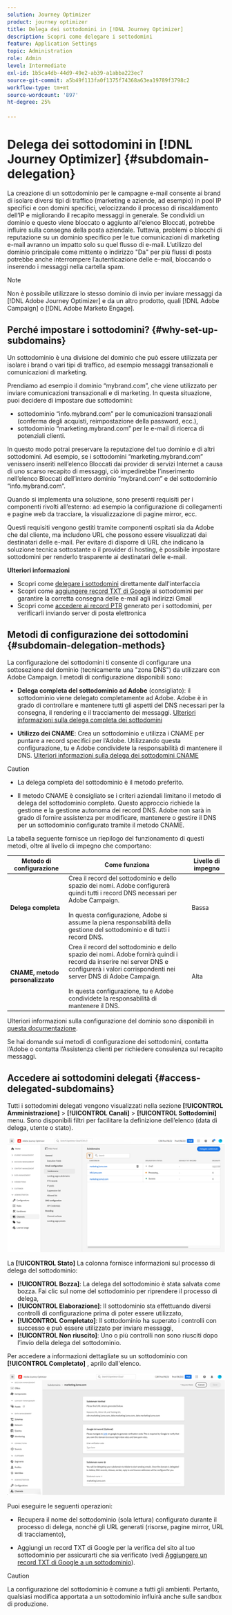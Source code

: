 ```yaml
---
solution: Journey Optimizer
product: journey optimizer
title: Delega dei sottodomini in [!DNL Journey Optimizer]
description: Scopri come delegare i sottodomini
feature: Application Settings
topic: Administration
role: Admin
level: Intermediate
exl-id: 1b5ca4db-44d9-49e2-ab39-a1abba223ec7
source-git-commit: a5b49f113fa0f1375f74368a63ea19789f3798c2
workflow-type: tm+mt
source-wordcount: '897'
ht-degree: 25%

---
```


# Delega dei sottodomini in [!DNL Journey Optimizer] {#subdomain-delegation}

La creazione di un sottodominio per le campagne e-mail consente ai brand di isolare diversi tipi di traffico (marketing e aziende, ad esempio) in pool IP specifici e con domini specifici, velocizzando il processo di riscaldamento dell’IP e migliorando il recapito messaggi in generale. Se condividi un dominio e questo viene bloccato o aggiunto all&#39;elenco Bloccati, potrebbe influire sulla consegna della posta aziendale. Tuttavia, problemi o blocchi di reputazione su un dominio specifico per le tue comunicazioni di marketing e-mail avranno un impatto solo su quel flusso di e-mail. L’utilizzo del dominio principale come mittente o indirizzo &quot;Da&quot; per più flussi di posta potrebbe anche interrompere l’autenticazione delle e-mail, bloccando o inserendo i messaggi nella cartella spam.

>[!NOTE]
>
>Non è possibile utilizzare lo stesso dominio di invio per inviare messaggi da [!DNL Adobe Journey Optimizer] e da un altro prodotto, quali [!DNL Adobe Campaign] o [!DNL Adobe Marketo Engage].

## Perché impostare i sottodomini? {#why-set-up-subdomains}

Un sottodominio è una divisione del dominio che può essere utilizzata per isolare i brand o vari tipi di traffico, ad esempio messaggi transazionali e comunicazioni di marketing.

Prendiamo ad esempio il dominio “mybrand.com”, che viene utilizzato per inviare comunicazioni transazionali e di marketing. In questa situazione, puoi decidere di impostare due sottodomini:

* sottodominio “info.mybrand.com” per le comunicazioni transazionali (conferma degli acquisti, reimpostazione della password, ecc.),
* sottodominio “marketing.mybrand.com” per le e-mail di ricerca di potenziali clienti.

In questo modo potrai preservare la reputazione del tuo dominio e di altri sottodomini. Ad esempio, se i sottodomini “marketing.mybrand.com” venissero inseriti nell’elenco Bloccati dai provider di servizi Internet a causa di uno scarso recapito di messaggi, ciò impedirebbe l’inserimento nell’elenco Bloccati dell’intero dominio “mybrand.com” e del sottodominio “info.mybrand.com”.

Quando si implementa una soluzione, sono presenti requisiti per i componenti rivolti all’esterno: ad esempio la configurazione di collegamenti e pagine web da tracciare, la visualizzazione di pagine mirror, ecc.

Questi requisiti vengono gestiti tramite componenti ospitati sia da Adobe che dal cliente, ma includono URL che possono essere visualizzati dai destinatari delle e-mail. Per evitare di disporre di URL che indicano la soluzione tecnica sottostante o il provider di hosting, è possibile impostare sottodomini per renderlo trasparente ai destinatari delle e-mail.

**Ulteriori informazioni**

* Scopri come [delegare i sottodomini](delegate-subdomain.md) direttamente dall&#39;interfaccia
* Scopri come [aggiungere record TXT di Google](google-txt.md) ai sottodomini per garantire la corretta consegna delle e-mail agli indirizzi Gmail
* Scopri come [accedere ai record PTR](ptr-records.md) generato per i sottodomini, per verificarli inviando server di posta elettronica

## Metodi di configurazione dei sottodomini {#subdomain-delegation-methods}

La configurazione dei sottodomini ti consente di configurare una sottosezione del dominio (tecnicamente una &quot;zona DNS&quot;) da utilizzare con Adobe Campaign. I metodi di configurazione disponibili sono:

* **Delega completa del sottodominio ad Adobe** (consigliato): il sottodominio viene delegato completamente ad Adobe. Adobe è in grado di controllare e mantenere tutti gli aspetti del DNS necessari per la consegna, il rendering e il tracciamento dei messaggi. [Ulteriori informazioni sulla delega completa dei sottodomini](delegate-subdomain.md#full-subdomain-delegation)

* **Utilizzo dei CNAME**: Crea un sottodominio e utilizza i CNAME per puntare a record specifici per l’Adobe. Utilizzando questa configurazione, tu e Adobe condividete la responsabilità di mantenere il DNS. [Ulteriori informazioni sulla delega dei sottodomini CNAME](delegate-subdomain.md#cname-subdomain-delegation)

>[!CAUTION]
>
>* La delega completa del sottodominio è il metodo preferito.
>
>* Il metodo CNAME è consigliato se i criteri aziendali limitano il metodo di delega del sottodominio completo. Questo approccio richiede la gestione e la gestione autonoma dei record DNS. Adobe non sarà in grado di fornire assistenza per modificare, mantenere o gestire il DNS per un sottodominio configurato tramite il metodo CNAME.


La tabella seguente fornisce un riepilogo del funzionamento di questi metodi, oltre al livello di impegno che comportano:

| Metodo di configurazione | Come funziona | Livello di impegno |
|---|---|---|
| **Delega completa** | Crea il record del sottodominio e dello spazio dei nomi. Adobe configurerà quindi tutti i record DNS necessari per Adobe Campaign.<br/><br/>In questa configurazione, Adobe si assume la piena responsabilità della gestione del sottodominio e di tutti i record DNS. | Bassa |
| **CNAME, metodo personalizzato** | Crea il record del sottodominio e dello spazio dei nomi. Adobe fornirà quindi i record da inserire nei server DNS e configurerà i valori corrispondenti nei server DNS di Adobe Campaign.<br/><br/>In questa configurazione, tu e Adobe condividete la responsabilità di mantenere il DNS. | Alta |

Ulteriori informazioni sulla configurazione del dominio sono disponibili in [questa documentazione](https://experienceleague.adobe.com/docs/deliverability-learn/deliverability-best-practice-guide/additional-resources/product-specific-resources/campaign/ac-domain-name-setup.html).

Se hai domande sui metodi di configurazione dei sottodomini, contatta l’Adobe o contatta l’Assistenza clienti per richiedere consulenza sul recapito messaggi.

## Accedere ai sottodomini delegati {#access-delegated-subdomains}

Tutti i sottodomini delegati vengono visualizzati nella sezione **[!UICONTROL Amministrazione]** > **[!UICONTROL Canali]** > **[!UICONTROL Sottodomini]** menu. Sono disponibili filtri per facilitare la definizione dell’elenco (data di delega, utente o stato).

![](assets/subdomain-list.png)

La **[!UICONTROL Stato]** La colonna fornisce informazioni sul processo di delega del sottodominio:

* **[!UICONTROL Bozza]**: La delega del sottodominio è stata salvata come bozza. Fai clic sul nome del sottodominio per riprendere il processo di delega,
* **[!UICONTROL Elaborazione]**: Il sottodominio sta effettuando diversi controlli di configurazione prima di poter essere utilizzato,
* **[!UICONTROL Completato]**: Il sottodominio ha superato i controlli con successo e può essere utilizzato per inviare messaggi,
* **[!UICONTROL Non riuscito]**: Uno o più controlli non sono riusciti dopo l’invio della delega del sottodominio.

Per accedere a informazioni dettagliate su un sottodominio con **[!UICONTROL Completato]** , aprilo dall&#39;elenco.

![](assets/subdomain-delegated.png)

Puoi eseguire le seguenti operazioni:

* Recupera il nome del sottodominio (sola lettura) configurato durante il processo di delega, nonché gli URL generati (risorse, pagine mirror, URL di tracciamento),

* Aggiungi un record TXT di Google per la verifica del sito al tuo sottodominio per assicurarti che sia verificato (vedi [Aggiungere un record TXT di Google a un sottodominio](google-txt.md)).


>[!CAUTION]
>
>La configurazione del sottodominio è comune a tutti gli ambienti. Pertanto, qualsiasi modifica apportata a un sottodominio influirà anche sulle sandbox di produzione.

